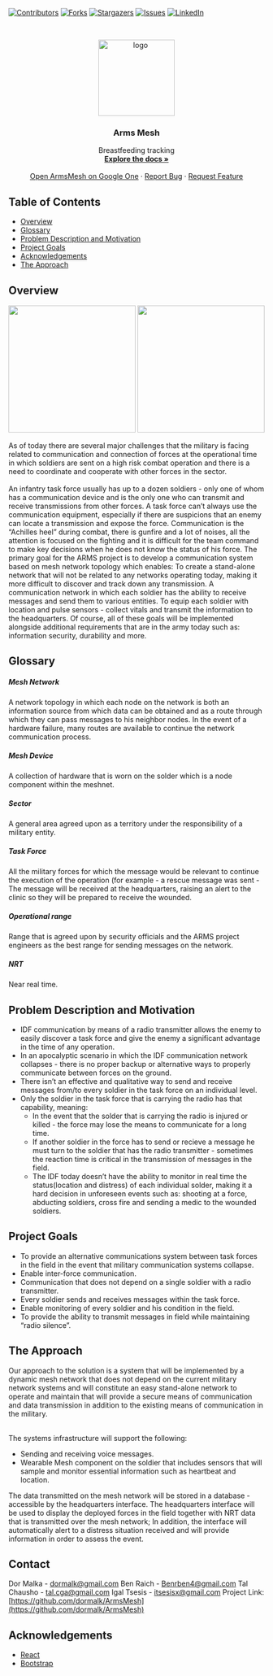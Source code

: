 <!--
*** Thanks for checking out this README Template. If you have a suggestion that would
*** make this better, please fork the repo and create a pull request or simply open
*** an issue with the tag "enhancement".
*** Thanks again! Now go create something AMAZING! :D
***
***
***
*** To avoid retyping too much info. Do a search and replace for the following:
*** github_username, repo, twitter_handle, email
-->





<!-- PROJECT SHIELDS -->
<!--
*** I'm using markdown "reference style" links for readability.
*** Reference links are enclosed in brackets [ ] instead of parentheses ( ).
*** See the bottom of this document for the declaration of the reference variables
*** for contributors-url, forks-url, etc. This is an optional, concise syntax you may use.
*** https://www.markdownguide.org/basic-syntax/#reference-style-links
-->
[![Contributors][contributors-shield]][contributors-url]
[![Forks][forks-shield]][forks-url]
[![Stargazers][stars-shield]][stars-url]
[![Issues][issues-shield]][issues-url]
[![LinkedIn][linkedin-shield]][linkedin-url]
<!--[![MIT License][license-shield]][license-url]-->



<!-- PROJECT LOGO -->
<br />
<p align="center">
  <a href="https://github.com/dormalk/ArmsMesh">
    <img src="https://i.imgur.com/UdbswpM.png" alt="logo" height="150"/>
  </a>
  <h3 align="center">Arms Mesh</h3>

  <p align="center">
    Breastfeeding tracking 
    <br />
    <a href="https://github.com/dormalk/ArmsMesh"><strong>Explore the docs »</strong></a>
    <br />
    <br />
    <a href="https://drive.google.com/open?id=1gEH-2Ct-r3r2Eb7IMejEUaathYRAJ1e8" target="_blank">Open ArmsMesh on Google One</a>
    ·
    <a href="https://github.com/dormalk/ArmsMesh/issues">Report Bug</a>
    ·
    <a href="https://github.com/dormalk/ArmsMesh/issues">Request Feature</a>
  </p>
</p>



<!-- TABLE OF CONTENTS -->
## Table of Contents

* [Overview](#overview)
* [Glossary](#glossary)
* [Problem Description and Motivation](#Problem-description-and-motivation)
* [Project Goals](#project-goals)
* [Acknowledgements](#acknowledgements)
* [The Approach](#the-approach)
<!--* [Contributing](#contributing)
* [Roadmap](#roadmap)
* [License](#license)-->



<!-- ABOUT THE PROJECT -->
## Overview
<img src="https://i.imgur.com/fN4qlyf.png " height="250">
<img src="https://i.imgur.com/RaMElMP.png " height="250">

As of today there are several major challenges that the military is facing related to communication and connection of forces at the operational time in which soldiers are sent on a high risk combat operation and there is a need to coordinate and cooperate with other forces in the sector. <br/><br/>
An infantry task force usually has up to a dozen soldiers - only one of whom has a communication device and is the only one who can transmit and receive transmissions from other forces.
A task force can’t always use the communication equipment, especially if there are suspicions that an enemy can locate a transmission and expose the force.
Communication is the “Achilles heel” during combat, there is gunfire and a lot of noises, all the attention is focused on the fighting and it is difficult for the team command to make key decisions when he does not know the status of his force. 
The primary goal for the ARMS project is to develop a communication system based on mesh network topology which enables:
To create a stand-alone network that will not be related to any networks operating today, making it more difficult to discover and track down any transmission.
A communication network in which each soldier has the ability to receive messages and send them to various entities.
To equip each soldier with location and pulse sensors - collect vitals and transmit the information to the headquarters.
Of course, all of these goals will be implemented alongside additional requirements that are in the army today such as: information security, durability and more.

## Glossary

##### Mesh Network
A network topology in which each node on the network is both an information source from which data can be obtained and as a route through which they can pass messages to his neighbor nodes.  In the event of a hardware failure, many routes are available to continue the network communication process.
##### Mesh Device
A collection of hardware that is worn on the solder which is a node component within the meshnet.
##### Sector 
A general area agreed upon as a territory under the responsibility of a military entity.<br/>
##### Task Force
All the military forces for which the message would be relevant to continue the execution of the operation (for example - a rescue message was sent - The message will be received at the headquarters, raising an alert to the clinic so they will be prepared to receive the wounded.
##### Operational range 
Range that is agreed upon by security officials and the ARMS project engineers as the best range for sending messages on the network.
##### NRT
Near real time.


<!-- GETTING STARTED -->
## Problem Description and Motivation

* IDF communication by means of a radio transmitter allows the enemy to easily discover a task force and give the enemy a significant advantage in the time of any operation.
* In an apocalyptic scenario in which the IDF communication network collapses - there is no proper backup or alternative ways to properly communicate between forces on the ground.
* There isn’t an effective and qualitative way to send and receive messages from/to every soldier in the task force on an individual level. 
* Only the soldier in the task force that is carrying the radio has that capability, meaning:
  * In the event that the solder that is carrying the radio is injured or killed - the force may lose the means to communicate for a long time.
  * If another soldier in the force has to send or recieve a message he must turn to the soldier that has the radio transmitter - sometimes the reaction time is critical in the transmission of messages in the field.
  * The IDF today doesn’t have the ability to monitor in real time the status(location and distress) of each individual solder, making  it a hard decision in unforeseen events such as: shooting at a force, abducting soldiers, cross fire and sending a medic to the wounded soldiers.

## Project Goals
  * To provide an alternative communications system between task forces in the field in the event that military communication systems collapse.
  * Enable inter-force communication.
  * Communication that does not depend on a single soldier with a radio transmitter.
  * Every soldier sends and receives messages within the task force.
  * Enable monitoring of every soldier and his condition in the field.
  * To provide the ability to transmit messages in field while maintaining “radio silence”. 

## The Approach
 
Our approach to the solution is a system that will be implemented by a dynamic mesh network that does not depend on the current military network systems and will constitute an easy stand-alone network to operate and maintain that will provide a secure means of communication and data transmission in addition to the existing means of communication in the military. <br/><br/>

The systems infrastructure will support the following:
* Sending and receiving voice messages.
* Wearable Mesh component on the soldier that includes sensors that will sample and monitor essential information such as heartbeat and location.<br/>

The data transmitted on the mesh network will be stored in a database - accessible by the headquarters interface.
The headquarters interface will be used to display the deployed forces in the field together with NRT data that is transmitted over the mesh network; In addition, the interface will automatically alert to a distress situation received and will provide information in order to assess the event.

<!-- CONTACT -->
## Contact

Dor Malka - [dormalk@gmail.com](mailto:dormalk@gmail.com)
Ben Raich - [Benrben4@gmail.com](mailto:Benrben4@gmail.com)
Tal Chausho - [tal.cga@gmail.com](mailto:tal.cga@gmail.com)
Igal Tsesis - [itsesisx@gmail.com](mailto:itsesisx@gmail.com)
Project Link: [https://github.com/dormalk/ArmsMesh](https://github.com/dormalk/ArmsMesh)



<!-- ACKNOWLEDGEMENTS -->
## Acknowledgements

  * [React](https://reactjs.org/)
  * [Bootstrap](https://getbootstrap.com/)





<!-- MARKDOWN LINKS & IMAGES -->
<!-- https://www.markdownguide.org/basic-syntax/#reference-style-links -->
[contributors-shield]: https://img.shields.io/github/contributors/dormalk/ArmsMesh.svg?style=flat-square
[contributors-url]: https://github.com/dormalk/ArmsMesh/graphs/contributors
[forks-shield]: https://img.shields.io/github/forks/dormalk/ArmsMesh.svg?style=flat-square
[forks-url]: https://github.com/dormalk/ArmsMesh/network/members
[stars-shield]: https://img.shields.io/github/stars/dormalk/ArmsMesh.svg?style=flat-square
[stars-url]: https://github.com/dormalk/ArmsMesh/stargazers
[issues-shield]: https://img.shields.io/github/issues/dormalk/ArmsMesh.svg?style=flat-square
[issues-url]: https://github.com/dormalk/ArmsMesh/issues
[license-shield]: https://img.shields.io/github/license/dormalk/ArmsMesh.svg?style=flat-square
[license-url]: https://github.com/dormalk/ArmsMesh/blob/master/LICENSE.txt
[linkedin-shield]: https://img.shields.io/badge/-LinkedIn-black.svg?style=flat-square&logo=linkedin&colorB=555
[linkedin-url]: https://www.linkedin.com/in/dor-malka-444b94116/
[product-screenshot1]: https://i.imgur.com/fN4qlyf.png

